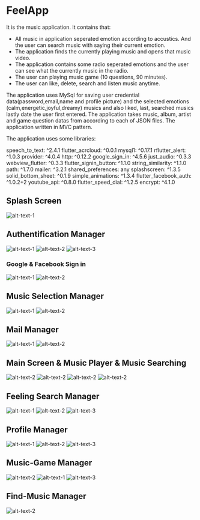 # FeelApp

It is the music application. It contains that:
- All music in application seperated emotion according to accustics. And the user can search music with saying their current emotion.
- The application finds the currently playing music and opens that music video.
- The application contains some radio seperated emotions and the user can see what the currently music in the radio.
- The user can playing music game (10 questions, 90 minutes).
- The user can like, delete, search and listen music anytime.

The application uses MySql for saving user credential data(password,email,name and profile picture) and the selected emotions (calm,energetic,joyful,dreamy) musics and also liked, last, searched musics lastly date the user first entered. The application takes music, album, artist and game question datas from according to each of JSON files. The application written in MVC pattern.

The application uses some libraries:

  speech_to_text: ^2.4.1
  flutter_acrcloud: ^0.0.1
  mysql1: ^0.17.1
  rflutter_alert: ^1.0.3
  provider: ^4.0.4
  http: ^0.12.2
  google_sign_in: ^4.5.6
  just_audio: ^0.3.3
  webview_flutter: ^0.3.3
  flutter_signin_button: ^1.1.0
  string_similarity: ^1.1.0
  path: ^1.7.0
  mailer: ^3.2.1
  shared_preferences: any
  splashscreen: ^1.3.5
  solid_bottom_sheet: ^0.1.9
  simple_animations: ^1.3.4
  flutter_facebook_auth: ^1.0.2+2
  youtube_api: ^0.8.0
  flutter_speed_dial: ^1.2.5
  encrypt: ^4.1.0

## Splash Screen
![alt-text-1](views/splash_screen.png "title-1")

## Authentification Manager
![alt-text-1](views/main_page.png "title-1") ![alt-text-2](views/create.png "title-2") ![alt-text-3](views/forgot_password.png "title-3") 

### Google & Facebook Sign in

![alt-text-1](views/facebook_login.png "title-1") ![alt-text-2](views/google_login.png "title-2") 

## Music Selection Manager

![alt-text-1](views/main_music_selection.png "title-1") ![alt-text-2](views/music_selection.png "title-2")

## Mail Manager

![alt-text-1](views/mail_for_creation.png "title-1") ![alt-text-2](views/mail_forgot_password.png "title-2")

## Main Screen & Music Player & Music Searching

![alt-text-2](views/login.png "title-2") ![alt-text-2](views/navigator_main_page.png "title-2") 
![alt-text-2](views/player.png "title-2") ![alt-text-2](views/search.png "title-2") 

## Feeling Search Manager

![alt-text-1](views/feel_search.png "title-1") ![alt-text-2](views/feel_main.png "title-2") ![alt-text-3](views/feel_search_album.png "title-3") 

## Profile Manager

![alt-text-1](views/personal_info.png "title-1") ![alt-text-2](views/profile.png "title-2") ![alt-text-3](views/navigation_changing_info.png "title-3") 

## Music-Game Manager

![alt-text-2](views/game_questions.png "title-2") ![alt-text-1](views/game_score.png "title-1") ![alt-text-3](views/game_done.png "title-3") 

## Find-Music Manager

![alt-text-2](views/find_music.png "title-2") 
